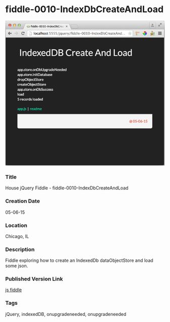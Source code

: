 fiddle-0010-IndexDbCreateAndLoad
======

![Screenshot](screenshot.png)


### Title

House jQuery Fiddle - fiddle-0010-IndexDbCreateAndLoad


### Creation Date

05-06-15


### Location

Chicago, IL


### Description

Fiddle exploring how to create an IndexedDb dataObjectStore and load some json.


### Published Version Link

[js fiddle](http://jsfiddle.net/bradyhouse/genxvv5e/)


### Tags

jQuery, indexedDB, onupgradeneeded, onupgradeneeded
